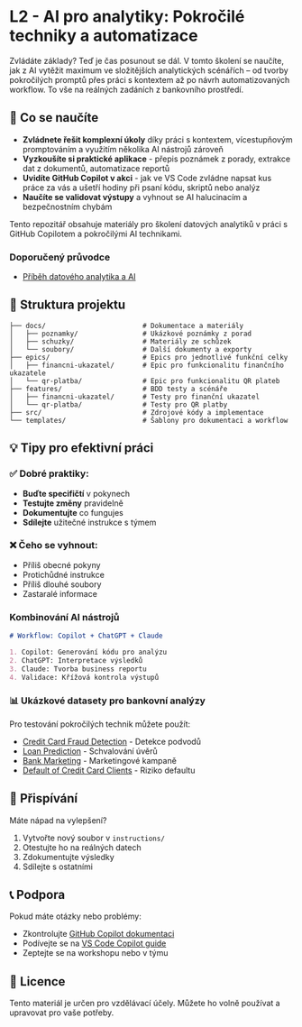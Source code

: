# L2 - AI pro analytiky: Pokročilé techniky a automatizace

Zvládáte základy? Teď je čas posunout se dál. V tomto školení se naučíte, jak z AI vytěžit maximum ve složitějších analytických scénářích – od tvorby pokročilých promptů přes práci s kontextem až po návrh automatizovaných workflow. To vše na reálných zadáních z bankovního prostředí.

## 🎯 Co se naučíte

- **Zvládnete řešit komplexní úkoly** díky práci s kontextem, vícestupňovým promptováním a využitím několika AI nástrojů zároveň
- **Vyzkoušíte si praktické aplikace** - přepis poznámek z porady, extrakce dat z dokumentů, automatizace reportů
- **Uvidíte GitHub Copilot v akci** - jak ve VS Code zvládne napsat kus práce za vás a ušetří hodiny při psaní kódu, skriptů nebo analýz
- **Naučíte se validovat výstupy** a vyhnout se AI halucinacím a bezpečnostním chybám

Tento repozitář obsahuje materiály pro školení datových analytiků v práci s GitHub Copilotem a pokročilými AI technikami.

### Doporučený průvodce
- [Příběh datového analytika a AI](docs/pribeh-datoveho-analytika-ai.md)

## 📁 Struktura projektu

```
├── docs/                        # Dokumentace a materiály
│   ├── poznamky/                # Ukázkové poznámky z porad
│   ├── schuzky/                 # Materiály ze schůzek
│   └── soubory/                 # Další dokumenty a exporty
├── epics/                       # Epics pro jednotlivé funkční celky
│   ├── financni-ukazatel/       # Epic pro funkcionalitu finančního ukazatele
│   └── qr-platba/               # Epic pro funkcionalitu QR plateb
├── features/                    # BDD testy a scénáře
│   ├── financni-ukazatel/       # Testy pro finanční ukazatel
│   └── qr-platba/               # Testy pro QR platby
├── src/                         # Zdrojové kódy a implementace
└── templates/                   # Šablony pro dokumentaci a workflow
```

## 💡 Tipy pro efektivní práci

### ✅ Dobré praktiky:

- **Buďte specifičtí** v pokynech
- **Testujte změny** pravidelně
- **Dokumentujte** co fungujes
- **Sdílejte** užitečné instrukce s týmem

### ❌ Čeho se vyhnout:

- Příliš obecné pokyny
- Protichůdné instrukce
- Příliš dlouhé soubory
- Zastaralé informace

### Kombinování AI nástrojů

```markdown
# Workflow: Copilot + ChatGPT + Claude

1. Copilot: Generování kódu pro analýzu
2. ChatGPT: Interpretace výsledků
3. Claude: Tvorba business reportu
4. Validace: Křížová kontrola výstupů
```

### 📊 Ukázkové datasety pro bankovní analýzy

Pro testování pokročilých technik můžete použít:

- [Credit Card Fraud Detection](https://www.kaggle.com/mlg-ulb/creditcardfraud) - Detekce podvodů
- [Loan Prediction](https://www.kaggle.com/altruistdelhite04/loan-prediction-problem-dataset) - Schvalování úvěrů
- [Bank Marketing](https://www.kaggle.com/henriqueyamahata/bank-marketing) - Marketingové kampaně
- [Default of Credit Card Clients](https://www.kaggle.com/uciml/default-of-credit-card-clients-dataset) - Riziko defaultu

## 🤝 Přispívání

Máte nápad na vylepšení?

1. Vytvořte nový soubor v `instructions/`
2. Otestujte ho na reálných datech
3. Zdokumentujte výsledky
4. Sdílejte s ostatními

## 📞 Podpora

Pokud máte otázky nebo problémy:

- Zkontrolujte [GitHub Copilot dokumentaci](https://docs.github.com/en/copilot)
- Podívejte se na [VS Code Copilot guide](https://code.visualstudio.com/docs/editor/github-copilot)
- Zeptejte se na workshopu nebo v týmu

## 📝 Licence

Tento materiál je určen pro vzdělávací účely. Můžete ho volně používat a upravovat pro vaše potřeby.
